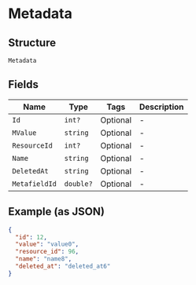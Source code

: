 
# Metadata

## Structure

`Metadata`

## Fields

| Name | Type | Tags | Description |
|  --- | --- | --- | --- |
| `Id` | `int?` | Optional | - |
| `MValue` | `string` | Optional | - |
| `ResourceId` | `int?` | Optional | - |
| `Name` | `string` | Optional | - |
| `DeletedAt` | `string` | Optional | - |
| `MetafieldId` | `double?` | Optional | - |

## Example (as JSON)

```json
{
  "id": 12,
  "value": "value0",
  "resource_id": 96,
  "name": "name8",
  "deleted_at": "deleted_at6"
}
```

